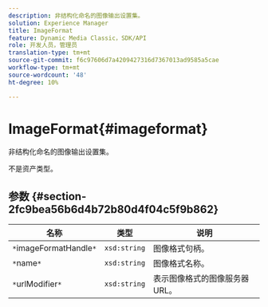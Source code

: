 ```yaml
---
description: 非结构化命名的图像输出设置集。
solution: Experience Manager
title: ImageFormat
feature: Dynamic Media Classic，SDK/API
role: 开发人员，管理员
translation-type: tm+mt
source-git-commit: f6c97606d7a4209427316d7367013ad9585a5cae
workflow-type: tm+mt
source-wordcount: '48'
ht-degree: 10%

---
```



# ImageFormat{#imageformat}

非结构化命名的图像输出设置集。

不是资产类型。

## 参数 {#section-2fc9bea56b6d4b72b80d4f04c5f9b862}

| 名称 | 类型 | 说明 |
|---|---|---|
| `*`imageFormatHandle`*` | `xsd:string` | 图像格式句柄。 |
| `*`name`*` | `xsd:string` | 图像格式名称。 |
| `*`urlModifier`*` | `xsd:string` | 表示图像格式的图像服务器URL。 |

